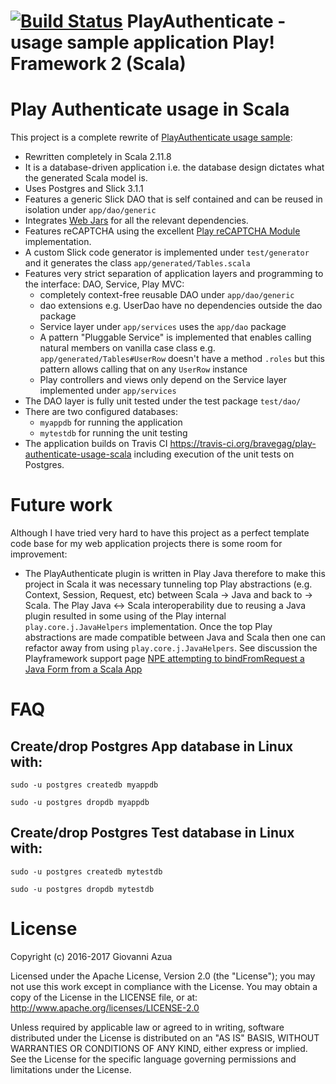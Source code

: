 # [![Build Status](https://travis-ci.org/bravegag/play-authenticate-usage-scala.svg?branch=master)](https://travis-ci.org/bravegag/play-authenticate-usage-scala) PlayAuthenticate - usage sample application Play! Framework 2 (Scala)

# Play Authenticate usage in Scala

This project is a complete rewrite of [PlayAuthenticate usage sample](https://github.com/joscha/play-authenticate):
* Rewritten completely in Scala 2.11.8
* It is a database-driven application i.e. the database design dictates what the generated Scala model is. 
* Uses Postgres and Slick 3.1.1
* Features a generic Slick DAO that is self contained and can be reused in isolation under `app/dao/generic`
* Integrates [Web Jars](https://github.com/webjars/webjars-play) for all the relevant dependencies. 
* Features reCAPTCHA using the excellent [Play reCAPTCHA Module](https://github.com/chrisnappin/play-recaptcha) implementation.
* A custom Slick code generator is implemented under `test/generator` and it generates the class `app/generated/Tables.scala` 
* Features very strict separation of application layers and programming to the interface: DAO, Service, Play MVC:
    - completely context-free reusable DAO under `app/dao/generic`
    - dao extensions e.g. UserDao have no dependencies outside the dao package
    - Service layer under `app/services` uses the `app/dao` package
    - A pattern "Pluggable Service" is implemented that enables calling natural members on vanilla 
      case class e.g. `app/generated/Tables#UserRow` doesn't have a method `.roles` but this pattern allows
      calling that on any `UserRow` instance
    - Play controllers and views only depend on the Service layer implemented under `app/services`
* The DAO layer is fully unit tested under the test package `test/dao/`
* There are two configured databases: 
    - `myappdb` for running the application
    - `mytestdb` for running the unit testing
* The application builds on Travis CI https://travis-ci.org/bravegag/play-authenticate-usage-scala including 
  execution of the unit tests on Postgres.

# Future work

Although I have tried very hard to have this project as a perfect template code base for my web 
application projects there is some room for improvement:

* The PlayAuthenticate plugin is written in Play Java therefore to make this project in Scala 
  it was necessary tunneling top Play abstractions (e.g. Context, Session, Request, etc) 
  between Scala -> Java and back to -> Scala. The Play Java <-> Scala interoperability due to 
  reusing a Java plugin resulted in some using of the Play internal `play.core.j.JavaHelpers` 
  implementation. Once the top Play abstractions are made compatible between Java and Scala 
  then one can refactor away from using `play.core.j.JavaHelpers`. See discussion the Playframework 
  support page [NPE attempting to bindFromRequest a Java Form from a Scala App](https://github.com/playframework/playframework/issues/6831)

# FAQ

## Create/drop Postgres App database in Linux with:

`sudo -u postgres createdb myappdb`

`sudo -u postgres dropdb myappdb`

## Create/drop Postgres Test database in Linux with:

`sudo -u postgres createdb mytestdb`

`sudo -u postgres dropdb mytestdb`

# License

Copyright (c) 2016-2017 Giovanni Azua

Licensed under the Apache License, Version 2.0 (the "License"); you may not use this work except in compliance with the License. 
You may obtain a copy of the License in the LICENSE file, or at:
http://www.apache.org/licenses/LICENSE-2.0

Unless required by applicable law or agreed to in writing, software distributed under the License is distributed on an "AS IS" BASIS, WITHOUT WARRANTIES OR CONDITIONS OF ANY KIND, 
either express or implied. See the License for the specific language governing permissions and limitations under the License.